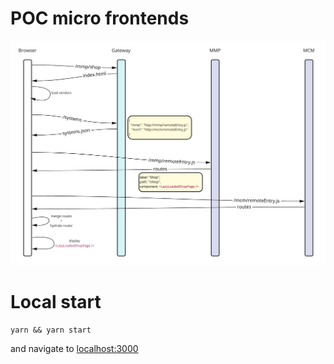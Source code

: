 # POC micro frontends

![Schema](MFE2.jpg?raw=true "Schema")


# Local start

```
yarn && yarn start
```

and navigate to [localhost:3000](http://localhost:3000)
